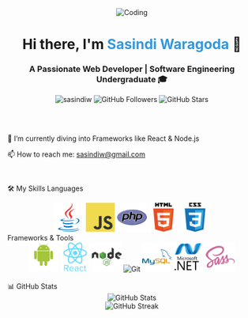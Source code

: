<div align="center"> <img src="https://media.giphy.com/media/W5eoZHPpUx9sapR0eu/giphy.gif" width="120px" alt="Coding" /> </div> <h1 align="center">Hi there, I'm <span style="color:#3498db;">Sasindi Waragoda</span> 👋</h1> <h3 align="center">A Passionate Web Developer | Software Engineering Undergraduate 🎓</h3> <p align="center"> <img src="https://komarev.com/ghpvc/?username=sasindiw&label=Profile%20views&color=0e75b6&style=flat" alt="sasindiw" /> <img src="https://img.shields.io/github/followers/sasindiw?label=Followers&style=social" alt="GitHub Followers"/> <img src="https://img.shields.io/github/stars/sasindiw?style=social" alt="GitHub Stars"/> </p> <div align="center"> <img src="https://media.giphy.com/media/W5eoZHPpUx9sapR0eu/giphy.gif" width="100%" height="2px" /> </div>

<br>

🌱 I’m currently diving into Frameworks like React & Node.js

📫 How to reach me: sasindiw@gmail.com

<br>
<p align="left">
</p>

🛠️ My Skills
Languages
<div align="center"> <img src="https://raw.githubusercontent.com/devicons/devicon/master/icons/java/java-original.svg" alt="Java" width="60" height="60"/> <img src="https://raw.githubusercontent.com/devicons/devicon/master/icons/javascript/javascript-original.svg" alt="JavaScript" width="60" height="60"/> <img src="https://raw.githubusercontent.com/devicons/devicon/master/icons/php/php-original.svg" alt="PHP" width="60" height="60"/> <img src="https://raw.githubusercontent.com/devicons/devicon/master/icons/html5/html5-original-wordmark.svg" alt="HTML5" width="60" height="60"/> <img src="https://raw.githubusercontent.com/devicons/devicon/master/icons/css3/css3-original-wordmark.svg" alt="CSS3" width="60" height="60"/> </div>
Frameworks & Tools
<div align="center"> <img src="https://raw.githubusercontent.com/devicons/devicon/master/icons/android/android-original-wordmark.svg" alt="Android" width="60" height="60"/> <img src="https://raw.githubusercontent.com/devicons/devicon/master/icons/react/react-original-wordmark.svg" alt="React" width="60" height="60"/> <img src="https://raw.githubusercontent.com/devicons/devicon/master/icons/nodejs/nodejs-original-wordmark.svg" alt="Node.js" width="60" height="60"/> <img src="https://www.vectorlogo.zone/logos/git-scm/git-scm-icon.svg" alt="Git" width="60" height="60"/> <img src="https://raw.githubusercontent.com/devicons/devicon/master/icons/mysql/mysql-original-wordmark.svg" alt="MySQL" width="60" height="60"/> <img src="https://raw.githubusercontent.com/devicons/devicon/master/icons/dot-net/dot-net-original-wordmark.svg" alt=".NET" width="60" height="60"/> <img src="https://raw.githubusercontent.com/devicons/devicon/master/icons/sass/sass-original.svg" alt="Sass" width="60" height="60"/> </div>

<br>
📊 GitHub Stats
<div align="center"> <img src="https://github-readme-stats.vercel.app/api?username=sasindiw&show_icons=true&theme=radical" alt="GitHub Stats"/> <br> <img src="https://github-readme-streak-stats.herokuapp.com/?user=sasindiw&theme=radical" alt="GitHub Streak"/> </div>


